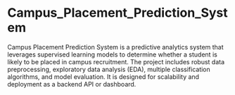 # Campus_Placement_Prediction_System
Campus Placement Prediction System is a predictive analytics system that leverages supervised learning models to determine whether a student is likely to be placed in campus recruitment. The project includes robust data preprocessing, exploratory data analysis (EDA), multiple classification algorithms, and model evaluation. It is designed for scalability and deployment as a backend API or dashboard.

